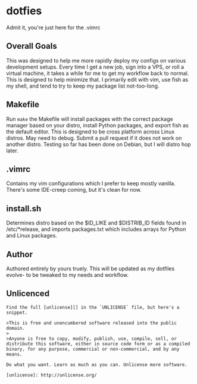 # dotfies
Admit it, you're just here for the .vimrc

## Overall Goals

This was designed to help me more rapidly deploy my configs on various development setups. Every time I get a new job, sign into a VPS, or roll a virtual machine, it takes a while for me to get my workflow back to normal. This is designed to help minimize that. I primarily edit with vim, use fish as my shell, and tend to try to keep my package list not-too-long. 

## Makefile

Run `make` the Makefile will install packages with the correct package manager based on your distro, install Python packages, and export fish as the default editor. This is designed to be cross platform across Linux distros. May need to debug. Submit a pull request if it does not work on another distro. Testing so far has been done on Debian, but I will distro hop later.

## .vimrc

Contains my vim configurations which I prefer to keep mostly vanilla. There's some IDE-creep coming, but it's clean for now.

## install.sh

Determines distro based on the $ID_LIKE and $DISTRIB_ID fields found in /etc/\*release, and imports packages.txt which includes arrays for Python and Linux packages.

## Author

Authored entirely by yours truely. This will be updated as my dotfiles evolve- to be tweaked to my needs and workflow.

## Unlicenced

    Find the full [unlicense][] in the `UNLICENSE` file, but here's a snippet.

    >This is free and unencumbered software released into the public domain.
    >
    >Anyone is free to copy, modify, publish, use, compile, sell, or distribute this software, either in source code form or as a compiled binary, for any purpose, commercial or non-commercial, and by any means.

    Do what you want. Learn as much as you can. Unlicense more software.

    [unlicense]: http://unlicense.org/
